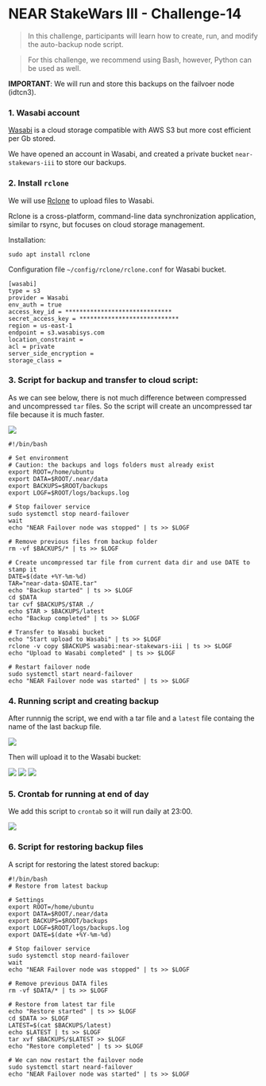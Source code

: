 # NEAR StakeWars III - Challenge-14

> In this challenge, participants will learn how to create, run, and modify the auto-backup node script.

> For this challenge, we recommend using Bash, however, Python can be used as well.

**IMPORTANT**: We will run and store this backups on the failvoer node (idtcn3).

### 1. Wasabi account

[Wasabi](https://wasabi.com/) is a cloud storage compatible with AWS S3 but more cost efficient per Gb stored.

We have opened an account in Wasabi, and created a private bucket `near-stakewars-iii` to store our backups.

### 2. Install `rclone`

We will use [Rclone](https://rclone.org/) to upload files to Wasabi.

Rclone is a cross-platform, command-line data synchronization application, similar to rsync, but focuses on cloud storage management.

Installation:
~~~
sudo apt install rclone
~~~

Configuration file `~/config/rclone/rclone.conf` for Wasabi bucket.
~~~
[wasabi]
type = s3
provider = Wasabi
env_auth = true
access_key_id = ******************************
secret_access_key = ****************************
region = us-east-1
endpoint = s3.wasabisys.com
location_constraint =
acl = private
server_side_encryption =
storage_class =
~~~

### 3. Script for backup and transfer to cloud script:

As we can see below, there is not much difference between compressed and uncompressed `tar` files. So the script will create an uncompressed tar file because it is much faster.

![](./Selecci%C3%B3n_005.png)

~~~
#!/bin/bash

# Set environment
# Caution: the backups and logs folders must already exist
export ROOT=/home/ubuntu
export DATA=$ROOT/.near/data
export BACKUPS=$ROOT/backups
export LOGF=$ROOT/logs/backups.log

# Stop failover service
sudo systemctl stop neard-failover 
wait
echo "NEAR Failover node was stopped" | ts >> $LOGF

# Remove previous files from backup folder
rm -vf $BACKUPS/* | ts >> $LOGF

# Create uncompressed tar file from current data dir and use DATE to stamp it
DATE=$(date +%Y-%m-%d)
TAR="near-data-$DATE.tar"
echo "Backup started" | ts >> $LOGF
cd $DATA
tar cvf $BACKUPS/$TAR ./
echo $TAR > $BACKUPS/latest
echo "Backup completed" | ts >> $LOGF

# Transfer to Wasabi bucket
echo "Start upload to Wasabi" | ts >> $LOGF
rclone -v copy $BACKUPS wasabi:near-stakewars-iii | ts >> $LOGF
echo "Upload to Wasabi completed" | ts >> $LOGF

# Restart failover node
sudo systemctl start neard-failover
echo "NEAR Failover node was started" | ts >> $LOGF
~~~

### 4. Running script and creating backup

After runnnig the script, we end with a tar file and a `latest` file containg the name of the last backup file.

![](./Selecci%C3%B3n_001.png)

Then will upload it to the Wasabi bucket:

![](./Selecci%C3%B3n_002.png)
![](./Selecci%C3%B3n_003.png)
![](./Selecci%C3%B3n_004.png)

### 5. Crontab for running at end of day

We add this script to `crontab` so it will run daily at 23:00.

![](./Selecci%C3%B3n_006.png)

### 6. Script for restoring backup files

A script for restoring the latest stored backup:
~~~
#!/bin/bash
# Restore from latest backup 

# Settings
export ROOT=/home/ubuntu
export DATA=$ROOT/.near/data
export BACKUPS=$ROOT/backups
export LOGF=$ROOT/logs/backups.log
export DATE=$(date +%Y-%m-%d)

# Stop failover service
sudo systemctl stop neard-failover 
wait
echo "NEAR Failover node was stopped" | ts >> $LOGF

# Remove previous DATA files
rm -vf $DATA/* | ts >> $LOGF

# Restore from latest tar file
echo "Restore started" | ts >> $LOGF
cd $DATA >> $LOGF
LATEST=$(cat $BACKUPS/latest)
echo $LATEST | ts >> $LOGF
tar xvf $BACKUPS/$LATEST >> $LOGF
echo "Restore completed" | ts >> $LOGF

# We can now restart the failover node
sudo systemctl start neard-failover
echo "NEAR Failover node was started" | ts >> $LOGF
~~~
